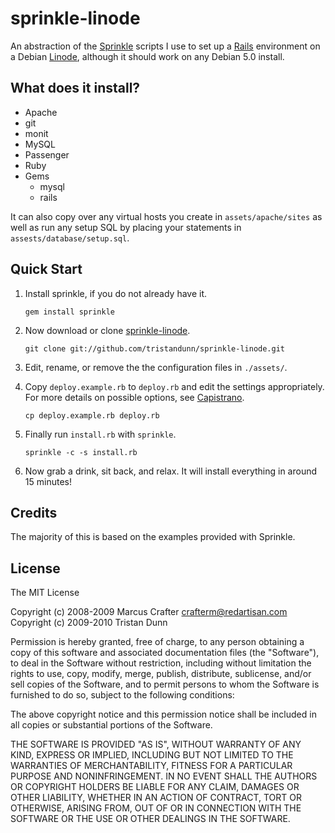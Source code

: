 # sprinkle-linode

An abstraction of the [Sprinkle](http://github.com/crafterm/sprinkle) scripts I use to set up a [Rails](http://rubyonrails.org) environment on a Debian [Linode](http://linode.com), although it should work on any Debian 5.0 install.

## What does it install?

* Apache
* git
* monit
* MySQL
* Passenger
* Ruby
* Gems
  * mysql
  * rails

It can also copy over any virtual hosts you create in `assets/apache/sites` as well as run any setup SQL by placing your statements in `assests/database/setup.sql`.

## Quick Start

1. Install sprinkle, if you do not already have it.
   <pre><code>gem install sprinkle</code></pre>

3. Now download or clone [sprinkle-linode](http://github.com/tristandunn/sprinkle-linode).
   <pre><code>git clone git://github.com/tristandunn/sprinkle-linode.git</code></pre>

4. Edit, rename, or remove the the configuration files in <code>./assets/</code>.

5. Copy `deploy.example.rb` to `deploy.rb` and edit the settings appropriately. For more details on possible options, see [Capistrano](http://www.capify.org/).
   <pre><code>cp deploy.example.rb deploy.rb</code></pre>

6. Finally run `install.rb` with `sprinkle`.
   <pre><code>sprinkle -c -s install.rb</code></pre>

7. Now grab a drink, sit back, and relax. It will install everything in around 15 minutes!

## Credits

The majority of this is based on the examples provided with Sprinkle.

## License

The MIT License

Copyright (c) 2008-2009 Marcus Crafter crafterm@redartisan.com
Copyright (c) 2009-2010 Tristan Dunn

Permission is hereby granted, free of charge, to any person obtaining a copy
of this software and associated documentation files (the "Software"), to deal
in the Software without restriction, including without limitation the rights
to use, copy, modify, merge, publish, distribute, sublicense, and/or sell
copies of the Software, and to permit persons to whom the Software is
furnished to do so, subject to the following conditions:

The above copyright notice and this permission notice shall be included in
all copies or substantial portions of the Software.

THE SOFTWARE IS PROVIDED "AS IS", WITHOUT WARRANTY OF ANY KIND, EXPRESS OR
IMPLIED, INCLUDING BUT NOT LIMITED TO THE WARRANTIES OF MERCHANTABILITY,
FITNESS FOR A PARTICULAR PURPOSE AND NONINFRINGEMENT. IN NO EVENT SHALL THE
AUTHORS OR COPYRIGHT HOLDERS BE LIABLE FOR ANY CLAIM, DAMAGES OR OTHER
LIABILITY, WHETHER IN AN ACTION OF CONTRACT, TORT OR OTHERWISE, ARISING FROM,
OUT OF OR IN CONNECTION WITH THE SOFTWARE OR THE USE OR OTHER DEALINGS IN
THE SOFTWARE.

